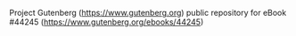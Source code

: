 Project Gutenberg (https://www.gutenberg.org) public repository for eBook #44245 (https://www.gutenberg.org/ebooks/44245)
